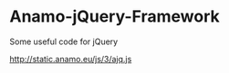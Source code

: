 Anamo-jQuery-Framework
======================

Some useful code for jQuery

http://static.anamo.eu/js/3/ajq.js